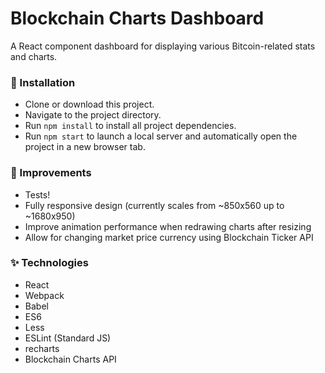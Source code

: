 # Blockchain Charts Dashboard

A React component dashboard for displaying various Bitcoin-related stats and charts.

### :floppy_disk: Installation
- Clone or download this project.
- Navigate to the project directory.
- Run `npm install` to install all project dependencies.
- Run `npm start` to launch a local server and automatically open the project in a new browser tab.

### :construction: Improvements
- Tests!
- Fully responsive design (currently scales from ~850x560 up to ~1680x950)
- Improve animation performance when redrawing charts after resizing
- Allow for changing market price currency using Blockchain Ticker API

### :sparkles: Technologies
- React
- Webpack
- Babel
- ES6
- Less
- ESLint (Standard JS)
- recharts
- Blockchain Charts API
